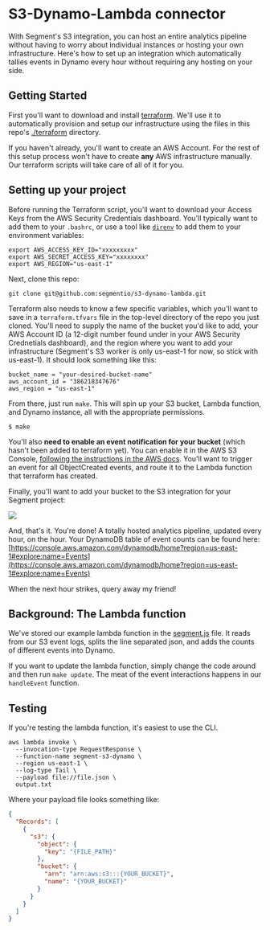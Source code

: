 
# S3-Dynamo-Lambda connector

With Segment's S3 integration, you can host an entire analytics pipeline without having to worry about individual instances or hosting your own infrastructure. Here's how to set up an integration which automatically tallies events in Dynamo every hour without requiring any hosting on your side.

## Getting Started

First you'll want to download and install [terraform][]. We'll use it to automatically provision and setup our infrastructure using the files in this repo's [./terraform][] directory.

If you haven't already, you'll want to create an AWS Account. For the rest of this setup process won't have to create **any** AWS infrastructure manually. Our terraform scripts will take care of all of it for you.

[terraform]: https://terraform.io/downloads.html
[./terraform]: https://github.com/segmentio/s3-dynamo-lambda/tree/master/terraform
[direnv]: http://direnv.net/

## Setting up your project

Before running the Terraform script, you'll want to download your Access Keys from the AWS Security Credentials dashboard. You'll typically want to add them to your `.bashrc`, or use a tool like [`direnv`][direnv] to add them to your environment variables:

    export AWS_ACCESS_KEY_ID="xxxxxxxxx"
    export AWS_SECRET_ACCESS_KEY="xxxxxxxx"
    export AWS_REGION="us-east-1"

Next, clone this repo:

    git clone git@github.com:segmentio/s3-dynamo-lambda.git

Terraform also needs to know a few specific variables, which you'll want to save in a `terraform.tfvars` file in the top-level directory of the repo you just cloned. You'll need to supply the name of the bucket you'd like to add, your AWS Account ID (a 12-digit number found under in your AWS Security Crednetials dashboard), and the region where you want to add your infrastructure (Segment's S3 worker is only us-east-1 for now, so stick with us-east-1). It should look something like this:

    bucket_name = "your-desired-bucket-name"
    aws_account_id = "386218347676"
    aws_region = "us-east-1"

From there, just run `make`. This will spin up your S3 bucket, Lambda function, and Dynamo instance, all with the appropriate permissions.  

    $ make

You'll also **need to enable an event notification for your bucket** (which hasn't been added to terraform yet). You can enable it in the AWS S3 Console, [following the instructions in the AWS docs](http://docs.aws.amazon.com/AmazonS3/latest/UG/SettingBucketNotifications.html#SettingBucketNotifications-enable-events). You'll want to trigger an event for all ObjectCreated events, and route it to the Lambda function that terraform has created.

Finally, you'll want to add your bucket to the S3 integration for your Segment project: 

![](https://cloudup.com/cSdeplmW4Vs+)

And, that's it. You're done! A totally hosted analytics pipeline, updated every hour, on the hour. Your DynamoDB table of event counts can be found here: [https://console.aws.amazon.com/dynamodb/home?region=us-east-1#explore:name=Events](https://console.aws.amazon.com/dynamodb/home?region=us-east-1#explore:name=Events)

When the next hour strikes, query away my friend!

## Background: The Lambda function

We've stored our example lambda function in the [segment.js](https://github.com/segmentio/s3-dynamo-lambda/blob/master/segment.js) file. It reads from our S3 event logs, splits the line separated json, and adds the counts of different events into Dynamo.

If you want to update the lambda function, simply change the code around and then run `make update`. The meat of the event interactions happens in our `handleEvent` function.

## Testing

If you're testing the lambda function, it's easiest to use the CLI. 

    aws lambda invoke \                    
      --invocation-type RequestResponse \
      --function-name segment-s3-dynamo \
      --region us-east-1 \
      --log-type Tail \
      --payload file://file.json \
      output.txt

Where your payload file looks something like:

```json
{
  "Records": [
    {
      "s3": {
        "object": {
          "key": "{FILE_PATH}"
        },
        "bucket": {
          "arn": "arn:aws:s3:::{YOUR_BUCKET}",
          "name": "{YOUR_BUCKET}"
        }
      }
    }
  ]
}
```


